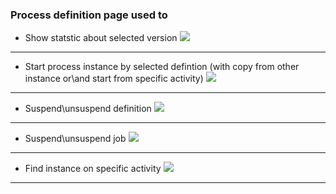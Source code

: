 ### Process definition page used to

- Show statstic about selected version
  ![](help/defintion_statistic.gif)

---

- Start process instance by selected defintion (with copy from other instance or\and start from specific activity)
  ![](help/definition_start.gif)

---

- Suspend\unsuspend definition
  ![](help/suspend_defintion.gif)

---

- Suspend\unsuspend job
  ![](help/suspend_job.gif)

---

- Find instance on specific activity
  ![](help/find_instance_specific_activity.gif)

---

